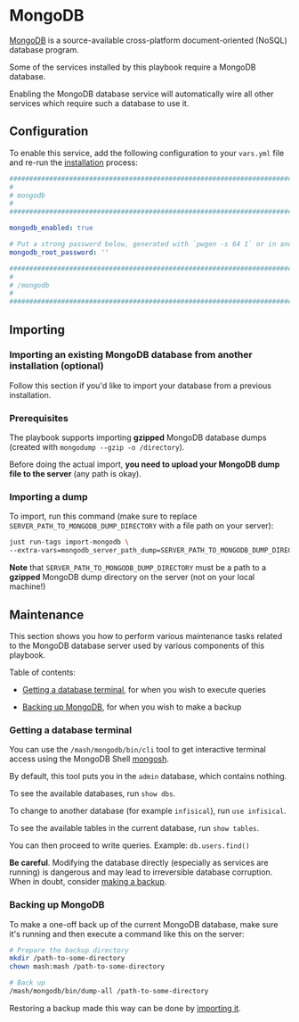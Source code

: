# MongoDB

[MongoDB](https://www.mongodb.com/) is a source-available cross-platform document-oriented (NoSQL) database program.

Some of the services installed by this playbook require a MongoDB database.

Enabling the MongoDB database service will automatically wire all other services which require such a database to use it.


## Configuration

To enable this service, add the following configuration to your `vars.yml` file and re-run the [installation](../installing.md) process:

```yaml
########################################################################
#                                                                      #
# mongodb                                                              #
#                                                                      #
########################################################################

mongodb_enabled: true

# Put a strong password below, generated with `pwgen -s 64 1` or in another way
mongodb_root_password: ''

########################################################################
#                                                                      #
# /mongodb                                                             #
#                                                                      #
########################################################################
```

## Importing

### Importing an existing MongoDB database from another installation (optional)

Follow this section if you'd like to import your database from a previous installation.

### Prerequisites

The playbook supports importing **gzipped** MongoDB database dumps (created with `mongodump --gzip -o /directory`).

Before doing the actual import, **you need to upload your MongoDB dump file to the server** (any path is okay).


### Importing a dump

To import, run this command (make sure to replace `SERVER_PATH_TO_MONGODB_DUMP_DIRECTORY` with a file path on your server):

```sh
just run-tags import-mongodb \
--extra-vars=mongodb_server_path_dump=SERVER_PATH_TO_MONGODB_DUMP_DIRECTORY
```

**Note** that `SERVER_PATH_TO_MONGODB_DUMP_DIRECTORY` must be a path to a **gzipped** MongoDB dump directory on the server (not on your local machine!)


## Maintenance

This section shows you how to perform various maintenance tasks related to the MongoDB database server used by various components of this playbook.

Table of contents:

- [Getting a database terminal](#getting-a-database-terminal), for when you wish to execute queries

- [Backing up MongoDB](#backing-up-mongodb), for when you wish to make a backup

### Getting a database terminal

You can use the `/mash/mongodb/bin/cli` tool to get interactive terminal access using the MongoDB Shell [mongosh](https://www.mongodb.com/docs/mongodb-shell/).

By default, this tool puts you in the `admin` database, which contains nothing.

To see the available databases, run `show dbs`.

To change to another database (for example `infisical`), run `use infisical`.

To see the available tables in the current database, run `show tables`.

You can then proceed to write queries. Example: `db.users.find()`

**Be careful**. Modifying the database directly (especially as services are running) is dangerous and may lead to irreversible database corruption.
When in doubt, consider [making a backup](#backing-up-mongodb).


### Backing up MongoDB

To make a one-off back up of the current MongoDB database, make sure it's running and then execute a command like this on the server:

```bash
# Prepare the backup directory
mkdir /path-to-some-directory
chown mash:mash /path-to-some-directory

# Back up
/mash/mongodb/bin/dump-all /path-to-some-directory
```

Restoring a backup made this way can be done by [importing it](#importing).
